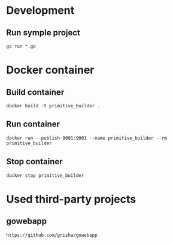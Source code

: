 # Development
## Run symple project
```
go run *.go
```

# Docker container

## Build container
```
docker build -t primitive_builder .
```

## Run container
```
docker run --publish 9001:9001 --name primitive_builder --rm primitive_builder
```

## Stop container
```
docker stop primitive_builder
```

# Used third-party projects
## gowebapp
```
https://github.com/grisha/gowebapp
```
